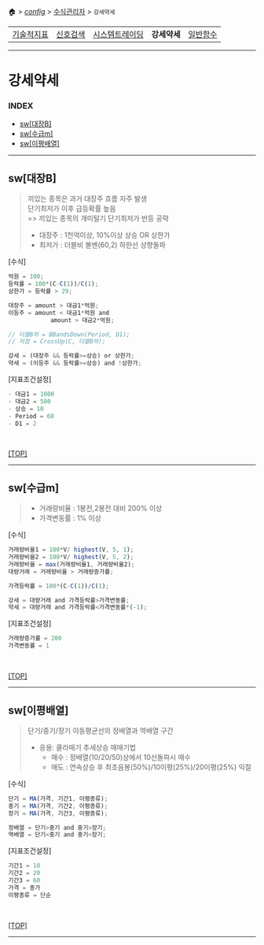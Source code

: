 🏠 > [_config_](../) > [수식관리자](./) > `강세약세`

<table>
  <tr>
    <td><a href="formula01.md">기술적지표</a></td>
    <td><a href="formula02.md">신호검색</a></td>
    <td><a href="formula03.md">시스템트레이딩</a></td>
    <td><b href="formula04.md">강세약세</b></td>
    <td><a href="formula05.md">일반함수</a></td>
  </tr>
</table>

---
# 강세약세

### INDEX
- [sw[대장B]](#sw대장b)
- [sw[수급m]](#sw수급m)
- [sw[이평배열]](#sw이평배열)

---
## sw[대장B]
> 끼있는 종목은 과거 대장주 흐름 자주 발생 <br/>
> 단기최저가 이후 급등확률 높음  <br/>
> => 끼있는 종목의 개미털기 단기최저가 반등 공략
> - 대장주 : 1천억이상, 10%이상 상승  OR   상한가
> - 최저가 : 더블비 볼벤(60,2) 하한선 상향돌파 

[수식]
```js
억원 = 100; 
등락률 = 100*(C-C(1))/C(1);
상한가 = 등락률 > 29;

대장주 = amount > 대금1*억원; 
이등주 = amount < 대금1*억원 and 
            amount > 대금2*억원; 

// 더블B하 = BBandsDown(Period, D1);
// 저점 = CrossUp(C, 더블B하);

강세 = (대장주 && 등락률>=상승) or 상한가; 
약세 = (이등주 && 등락률>=상승) and !상한가;

```

[지표조건설정]
```js
- 대금1 = 1000
- 대금2 = 500
- 상승 = 10
- Period = 60
- D1 = 2
```
<br/>

[[TOP]](#index)

---
## sw[수급m]
> - 거래량비율 : 1봉전,2봉전 대비 200% 이상
> - 가격변동률 : 1% 이상

[수식]
```js
거래량비율1 = 100*V/ highest(V, 5, 1);
거래량비율2 = 100*V/ highest(V, 5, 2);
거래량비율 = max(거래량비율1, 거래량비율2);
대량거래 = 거래량비율 > 거래량증가률;

가격등락률 = 100*(C-C(1))/C(1);

강세 = 대량거래 and 가격등락률>가격변동률;
약세 = 대량거래 and 가격등락률<가격변동률*(-1);

```

[지표조건설정]
```js
거래량증가률 = 200
가격변동률 = 1
```
<br/>

[[TOP]](#index)

---
## sw[이평배열]
> 단기/중기/장기 이동평균선의 정배열과 역배열 구간
> - 응용: 쿨라매기 추세상승 매매기법
>   - 매수 : 정배열(10/20/50)상에서 10선돌파시 매수 
>   - 매도 : 연속상승 후 최초음봉(50%)/10이평(25%)/20이평(25%) 익절

[수식]
```js
단기 = MA(가격, 기간1, 이평종류);
중기 = MA(가격, 기간2, 이평종류);
장기 = MA(가격, 기간3, 이평종류);

정배열 = 단기>중기 and 중기>장기;
역배열 = 단기<중기 and 중기<장기;

```

[지표조건설정]
```js
기간1 = 10
기간2 = 20
기간3 = 60
가격 = 종가
이평종류 = 단순
```
<br/>

[[TOP]](#index)

---

